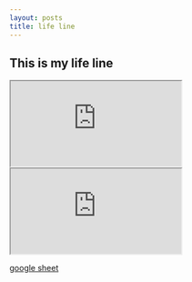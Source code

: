 ```yaml
---
layout: posts
title: life line
---
```

## This is my life line

<iframe src="https://docs.google.com/spreadsheets/d/e/2PACX-1vR4fU-K5TqBBQhuQ0IyrhZ0onicF7PVvpNzv6ClYba9EeY2Eq9eJw7T_Tq5qMLGcffrOF8BG2NhSOHZ/pubhtml?gid=0&amp;single=true&amp;widget=true&amp;headers=false"></iframe>


<iframe src="https://docs.google.com/spreadsheets/d/e/2PACX-1vR4fU-K5TqBBQhuQ0IyrhZ0onicF7PVvpNzv6ClYba9EeY2Eq9eJw7T_Tq5qMLGcffrOF8BG2NhSOHZ/pubhtml?gid=867845764&amp;single=true&amp;widget=true&amp;headers=false"></iframe>



[google sheet](https://docs.google.com/spreadsheets/d/e/2PACX-1vR4fU-K5TqBBQhuQ0IyrhZ0onicF7PVvpNzv6ClYba9EeY2Eq9eJw7T_Tq5qMLGcffrOF8BG2NhSOHZ/pubhtml)